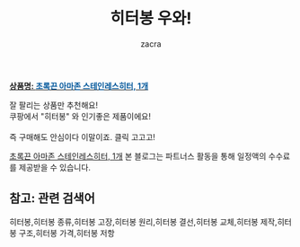 ﻿---
layout: post
title:  "히터봉 우와!"
author: zacra
categories: [ 아이템 ]
tags: [히터봉,히터봉 종류,히터봉 고장,히터봉 원리,히터봉 결선,히터봉 교체,히터봉 제작,히터봉 구조,히터봉 가격,히터봉 저항]
image: https://static.coupangcdn.com/image/vendor_inventory/images/2018/03/20/22/6/9f43192c-f5a5-4449-bc2b-6790fda452e0.jpg 
description: "쿠팡에서 히터봉 관련 상품으로 가장 잘팔리는 제품 중 하나라는 사실!!."
rating: 4.5
---

<a href="https://link.coupang.com/re/AFFSDP?lptag=AF8407795&pageKey=72213547&itemId=240784176&vendorItemId=5469204339&traceid=V0-153-f926912c7bc41cf0"><b>상품명: <font color='#01579B'>초록끈 아마존 스테인레스히터, 1개</font></b></a>

잘 팔리는 상품만 추천해요!<br/>
쿠팡에서 "히터봉" 와 인기좋은 제품이에요!<br/><br/>
즉 구매해도 안심이다 이말이죠. 클릭 고고고! <br/>



<a href="https://link.coupang.com/re/AFFSDP?lptag=AF8407795&pageKey=72213547&itemId=240784176&vendorItemId=5469204339&traceid=V0-153-f926912c7bc41cf0">초록끈 아마존 스테인레스히터, 1개</a>
본 블로그는 파트너스 활동을 통해 일정액의 수수료를 제공받을 수 있습니다.

## 참고: 관련 검색어    
히터봉,히터봉 종류,히터봉 고장,히터봉 원리,히터봉 결선,히터봉 교체,히터봉 제작,히터봉 구조,히터봉 가격,히터봉 저항